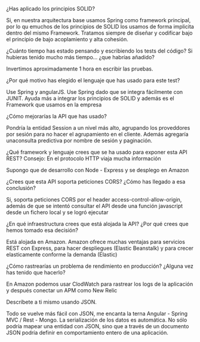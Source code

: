 ¿Has aplicado los principios SOLID?

Si, en nuestra arquitectura base usamos Spring como framework principal, por lo qu emuchos de los principios de SOLID los 
usamos de forma implicita dentro del mismo Framework. Tratamos siempre de diseñar y codificar bajo el principio de bajo acoplamiento
y alta cohesión. 

¿Cuánto tiempo has estado pensando y escribiendo los tests del código? Si hubieras tenido mucho más tiempo... ¿que habrías añadido?

Invertimos aproximadamente 1 hora en escribir las pruebas.   

¿Por qué motivo has elegido el lenguaje que has usado para este test?

Use Spring y angularJS. Use Spring dado que se integra fácilmente con JUNIT. 
Ayuda más a integrar los principios de SOLID y además es el Framework que usamos en la empresa

¿Cómo mejorarías la API que has usado?

Pondría la entidad Session a un nivel más alto, agrupando los proveddores por sesión para no hacer el agrupamiento en el cliente. 
Además agregaría unaconsulta predictiva por nombre de sesión y paginación.

¿Qué framework y lenguaje crees que se ha usado para exponer esta API REST? Consejo: En el protocolo HTTP viaja mucha información

Supongo que de desarrollo con Node - Express y se desplego en Amazon

¿Crees que esta API soporta peticiones CORS? ¿Cómo has llegado a esa conclusión?

Si, soporta peticiones CORS por el header access-control-allow-origin, además de que se intentó consultar el API desde una función javascript desde un fichero local y se logró ejecutar

¿En qué infraestructura crees que está alojada la API? ¿Por qué crees que hemos tomado esa decisión?

Está alojada en Amazon. Amazon ofrece muchas ventajas para servicios REST con Express, para hacer despliegues (Elastic Beanstalk) 
y para crecer elasticamente conforme la demanda (Elastic)

¿Cómo rastrearías un problema de rendimiento en producción? ¿Alguna vez has tenido que hacerlo?


En Amazon podemos usar ClodWatch para rastrear los logs de la aplicación y después conectar un APM como New Relic

Descríbete a ti mismo usando JSON.

Todo se vuelve más fácil con JSON, me encanta la terna Angular - Spring MVC / Rest - Mongo. La serialización de los datos es automática.
No sólo podría mapear una entidad con JSON, sino que a través de un documento JSON podría definir en comportamiento entero de una aplicación.
